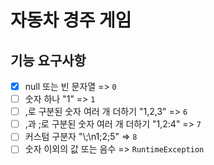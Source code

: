 # 자동차 경주 게임

## 기능 요구사항

- [X] null 또는 빈 문자열 => `0`
- [ ] 숫자 하나 "1" => `1`
- [ ] ,로 구분된 숫자 여러 개 더하기 "1,2,3" => `6`
- [ ] ,과 ;로 구분된 숫자 여러 개 더하기 "1,2:4" => `7`
- [ ] 커스텀 구분자 "\\;\n1;2;5" => `8`
- [ ] 숫자 이외의 값 또는 음수 => `RuntimeException`
